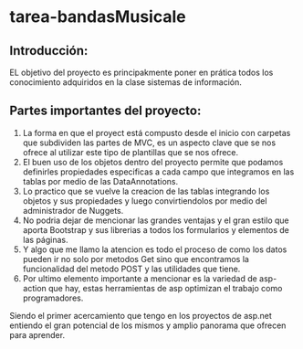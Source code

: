 # tarea-bandasMusicale

## Introducción: 
EL objetivo del proyecto es principakmente poner en prática todos los conocimiento adquiridos en la clase sistemas de información.
## Partes importantes del proyecto:
1. La forma en que el proyect está compusto desde el inicio con carpetas que subdividen las partes de MVC,  es un aspecto clave que se nos ofrece al utilizar este tipo de plantillas que se nos ofrece.
2. El buen uso de los objetos dentro del proyecto permite que  podamos definirles propiedades especificas a cada campo que integramos en las tablas por medio de las DataAnnotations.
3. Lo practico que se vuelve la creacion de las tablas integrando los objetos y sus propiedades y luego convirtiendolos por medio del administrador de Nuggets.
4. No podria dejar de mencionar las grandes ventajas y el gran estilo que aporta Bootstrap y sus librerias a todos los formularios y elementos de las páginas.
5. Y algo que me llamo la atencion es todo el proceso de como los datos pueden ir no solo por metodos Get sino que encontramos la funcionalidad del metodo POST y las utilidades que tiene.
6. Por ultimo elemento importante a mencionar es la variedad de asp-action que hay, estas herramientas de asp optimizan el trabajo como programadores.

Siendo el primer acercamiento que tengo en los proyectos de asp.net entiendo el gran potencial de los mismos y amplio panorama que ofrecen para aprender.

